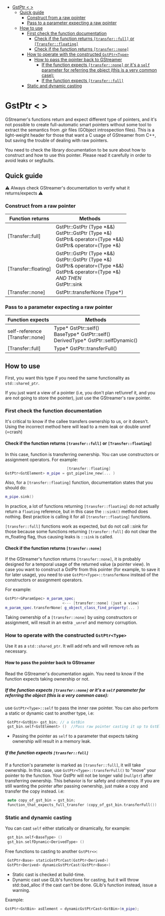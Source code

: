 - [GstPtr < >](#gstptr--)
  - [Quick guide](#quick-guide)
    - [Construct from a raw pointer](#construct-from-a-raw-pointer)
    - [Pass to a parameter expecting a raw pointer](#pass-to-a-parameter-expecting-a-raw-pointer)
  - [How to use](#how-to-use)
    - [First check the function documentation](#first-check-the-function-documentation)
      - [Check if the function returns `[transfer::full]` or `[Transfer::floating]`](#check-if-the-function-returns-transferfull-or-transferfloating)
      - [Check if the function returns `[transfer::none]`](#check-if-the-function-returns-transfernone)
    - [How to operate with the constructed `GstPtr<Type>`](#how-to-operate-with-the-constructed-gstptrtype)
      - [How to pass the pointer back to GStreamer](#how-to-pass-the-pointer-back-to-gstreamer)
        - [If the function expects `[transfer::none]` or it's  a  `self` parameter for referring the object (this is a very common case):](#if-the-function-expects-transfernone-or-its--a--self-parameter-for-referring-the-object-this-is-a-very-common-case)
        - [If the function expects `[transfer::full]`](#if-the-function-expects-transferfull)
    - [Static and dynamic casting](#static-and-dynamic-casting)

# GstPtr < >

GStreamer's functions return and expect different type of pointers, and it's not
possible to create full-automatic smart pointers without some tool to extract
the semantics from .gir files (GObject introspection files).
This is a light-weight header for those that want a C usage of GStreamer
from C++, but saving the trouble of dealing with raw pointers.

You need to check the library documentation to be sure about how to construct
and how to use this pointer.
Please read it carefully in order to avoid leaks or segfaults.

##  Quick guide


 ⚠  Always check GStreamer's documentation to verify what it returns/expects  ⚠ 


 ### Construct from a raw pointer
 
 | Function returns         | Methods                                                                                                                                                                           |
|--------------------------|-----------------------------------------------------------------------------------------------------------------------------------------------------------------------------------|
 | [Transfer::full]         | GstPtr<Type>::GstPtr (Type *&&)<br>GstPtr<Type>::GstPtr (Type *&)<br>GstPtr<Type>& operator=(Type *&&)<br>GstPtr<Type>& operator=(Type *&)                                        |
 | [Transfer::floating]     | GstPtr<Type>::GstPtr (Type *&&)<br>GstPtr<Type>::GstPtr (Type *&)<br>GstPtr<Type>& operator=(Type *&&)<br>GstPtr<Type>& operator=(Type *&)<br>*AND THEN*<br>GstPtr<Type>::sink    |
 | [Transfer::none]         | GstPtr<Type>::transferNone (Type*)                                                                                                                                                |
 
 ###  Pass to a parameter expecting a raw pointer


| Function expects                    | Methods                                                                                                                         |
|-------------------------------------|---------------------------------------------------------------------------------------------------------------------------------|
| self-reference<br> [Transfer::none] | Type* GstPtr<Type>::self()<br>BaseType* GstPtr<Type>::self<BaseType>()<br>DerivedType* GstPtr<Type>::selfDynamic<DerivedType>() |
| [Transfer::full]                    | Type* GstPtr<Type>::transferFull()                                                                                              |


## How to use

First, you want this type if you need the same functionality as `std::shared_ptr`.

If you just want a view of a pointer (i.e, you don't plan ref/unref it, and you
are not going to store the pointer), just use the GStreamer's raw pointer.

### First check the function documentation

It's critical to know if the callee transfers ownership to us, or it doesn't.
Using the incorrect method here will lead to a mem leak or double unref (=crash)

####  Check if the function returns `[transfer::full]` or `[Transfer::floating]`

In this case, function is transferring ownership. You can use
constructors or assignment operators. For example:
```C++
                            [transfer::floating]
GstPtr<GstElement> m_pipe = gst_pipeline_new(... )
```

Also, for a `[transfer::floating]` function, documentation states that
you should do:

```C++
m_pipe.sink()
```

In practice, a lot of functions returning `[transfer::floating]` do not actually
return a `floating` reference, but in this case the `::sink()` method does nothing.
Best practice is calling it for all `[transfer::floating]` functions.

`[transfer::full]` functions work as expected, but do not call ::sink for those
because some functions returning `[transfer::full]` do not clear the m_floating
flag, thus causing leaks is `::sink` is called.


####  Check if the function returns `[transfer::none]`

If the GStreamer's function returns `[transfer::none]`, it is probably designed
for a temporal usage of the returned value (a pointer view).
In case you want to construct a GstPtr from this pointer (for example, to save
it for later usage), you need to use `GstPtr<Type>::transferNone` instead of the
constructors or assignment operators.

For example:

```c++
GstPtr<GParamSpec> m_param_spec;
                          <--- [transfer::none] (just a view)
m_param_spec.transferNone( g_object_class_find_property(... )
```

Taking ownership of a `[transfer::none]` by using constructors or assignment,
will result in an extra `_unref` and memory corruption.

###  How to operate with the constructed `GstPtr<Type>`
Use it as a `std::shared_ptr`. It will add refs and will remove refs as necessary.

#### How to pass the pointer back to GStreamer
Read the GStreamer's documentation again. You need to know if the function
expects taking ownership or not.

##### If the function expects `[transfer::none]` or it's  a  `self` parameter for referring the object (this is a very common case):

use `GstPtr<Type>::self` to pass the inner raw pointer. You can also
perform a static or dynamic cast to another type, i.e:

```c++
 GstPtr<GstBin> gst_bin; // a GstBin
 gst_bin.self<GstElement> ()  //Pass raw pointer casting it up to GstElement
 ```

- Passing the pointer as `self` to a parameter that expects taking ownership
  will result in a memory leak.


##### If the function expects `[transfer::full]`

If a function's parameter is marked as `[transfer::full]`, it will take ownership.
In this case, use `GstPtr<Type>::transferFull()` to "move" your pointer to
the function.
Your GstPtr will not be longer valid (`nullptr`) after transferring ownership.
This behavior is for safety and coherence.
If you are still wanting the pointer after passing ownership, just make a copy
and transfer the copy instead. i.e:

```c++
 auto copy_of_gst_bin = gst_bin;
 function_that_expects_full_transfer (copy_of_gst_bin.transferFull())
```

###  Static and dynamic casting

You can cast `self` either statically or dinamically, for example:

```c++
 gst_bin.self<BaseType> ()
 gst_bin.selfDynamic<DerivedType> ()
```

Free functions to casting to another `GstPtr<>`:

```c++
 GstPtr<Base> staticGstPtrCast(GstPtr<Derived>)
 GstPtr<Derived> dynamicGstPtrCast(GstPtr<Base>)
``` 

 
 * Static cast is checked at build-time.
 * Dynamic cast use GLib's functions for casting, but it will throw std::bad_alloc
 if the cast can't be done. GLib's function instead, issue a warning.

 Example:

```c++
GstPtr<GstBin> asElement = dynamicGstPtrCast<GstBin>(m_pipe);
```

